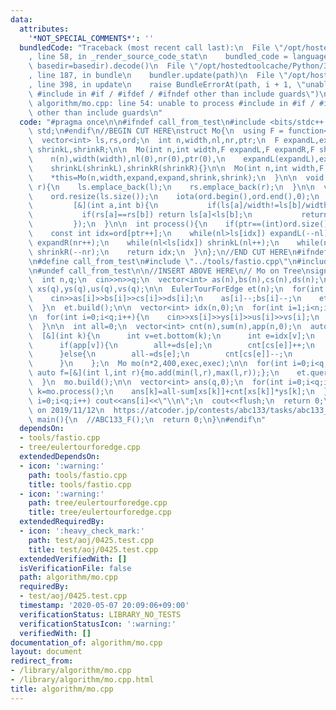 ```yaml
---
data:
  attributes:
    '*NOT_SPECIAL_COMMENTS*': ''
  bundledCode: "Traceback (most recent call last):\n  File \"/opt/hostedtoolcache/Python/3.8.5/x64/lib/python3.8/site-packages/onlinejudge_verify/documentation/build.py\"\
    , line 58, in _render_source_code_stat\n    bundled_code = language.bundle(stat.path,\
    \ basedir=basedir).decode()\n  File \"/opt/hostedtoolcache/Python/3.8.5/x64/lib/python3.8/site-packages/onlinejudge_verify/languages/cplusplus.py\"\
    , line 187, in bundle\n    bundler.update(path)\n  File \"/opt/hostedtoolcache/Python/3.8.5/x64/lib/python3.8/site-packages/onlinejudge_verify/languages/cplusplus_bundle.py\"\
    , line 398, in update\n    raise BundleErrorAt(path, i + 1, \"unable to process\
    \ #include in #if / #ifdef / #ifndef other than include guards\")\nonlinejudge_verify.languages.cplusplus_bundle.BundleErrorAt:\
    \ algorithm/mo.cpp: line 54: unable to process #include in #if / #ifdef / #ifndef\
    \ other than include guards\n"
  code: "#pragma once\n\n#ifndef call_from_test\n#include <bits/stdc++.h>\nusing namespace\
    \ std;\n#endif\n//BEGIN CUT HERE\nstruct Mo{\n  using F = function<void(int)>;\n\
    \  vector<int> ls,rs,ord;\n  int n,width,nl,nr,ptr;\n  F expandL,expandR;\n  F\
    \ shrinkL,shrinkR;\n\n  Mo(int n,int width,F expandL,F expandR,F shrinkL,F shrinkR):\n\
    \    n(n),width(width),nl(0),nr(0),ptr(0),\n    expandL(expandL),expandR(expandR),\n\
    \    shrinkL(shrinkL),shrinkR(shrinkR){}\n\n  Mo(int n,int width,F expand,F shrink){\n\
    \    *this=Mo(n,width,expand,expand,shrink,shrink);\n  }\n\n  void add(int l,int\
    \ r){\n    ls.emplace_back(l);\n    rs.emplace_back(r);\n  }\n\n  void build(){\n\
    \    ord.resize(ls.size());\n    iota(ord.begin(),ord.end(),0);\n    sort(ord.begin(),ord.end(),\n\
    \         [&](int a,int b){\n           if(ls[a]/width!=ls[b]/width) return ls[a]<ls[b];\n\
    \           if(rs[a]==rs[b]) return ls[a]<ls[b];\n           return bool((rs[a]<rs[b])^((ls[a]/width)&1));\n\
    \         });\n  }\n\n  int process(){\n    if(ptr==(int)ord.size()) return -1;\n\
    \    const int idx=ord[ptr++];\n    while(nl>ls[idx]) expandL(--nl);\n    while(nr<rs[idx])\
    \ expandR(nr++);\n    while(nl<ls[idx]) shrinkL(nl++);\n    while(nr>rs[idx])\
    \ shrinkR(--nr);\n    return idx;\n  }\n};\n//END CUT HERE\n#ifndef call_from_test\n\
    \n#define call_from_test\n#include \"../tools/fastio.cpp\"\n#include \"../tree/eulertourforedge.cpp\"\
    \n#undef call_from_test\n\n//INSERT ABOVE HERE\n// Mo on Tree\nsigned ABC133_F(){\n\
    \  int n,q;\n  cin>>n>>q;\n  vector<int> as(n),bs(n),cs(n),ds(n);\n  vector<int>\
    \ xs(q),ys(q),us(q),vs(q);\n\n  EulerTourForEdge et(n);\n  for(int i=1;i<n;i++){\n\
    \    cin>>as[i]>>bs[i]>>cs[i]>>ds[i];\n    as[i]--;bs[i]--;\n    et.add_edge(as[i],bs[i]);\n\
    \  }\n  et.build();\n\n  vector<int> idx(n,0);\n  for(int i=1;i<n;i++)\n    idx[et.child(as[i],bs[i])]=i;\n\
    \n  for(int i=0;i<q;i++){\n    cin>>xs[i]>>ys[i]>>us[i]>>vs[i];\n    us[i]--;vs[i]--;\n\
    \  }\n\n  int all=0;\n  vector<int> cnt(n),sum(n),app(n,0);\n  auto exec=\n  \
    \  [&](int k){\n      int v=et.bottom(k);\n      int e=idx[v];\n      app[v]^=1;\n\
    \      if(app[v]){\n        all+=ds[e];\n        cnt[cs[e]]++;\n        sum[cs[e]]+=ds[e];\n\
    \      }else{\n        all-=ds[e];\n        cnt[cs[e]]--;\n        sum[cs[e]]-=ds[e];\n\
    \      }\n    };\n  Mo mo(n*2,400,exec,exec);\n\n  for(int i=0;i<q;i++){\n   \
    \ auto f=[&](int l,int r){mo.add(min(l,r),max(l,r));};\n    et.query(us[i],vs[i],f);\n\
    \  }\n  mo.build();\n\n  vector<int> ans(q,0);\n  for(int i=0;i<q;i++){\n    int\
    \ k=mo.process();\n    ans[k]=all-sum[xs[k]]+cnt[xs[k]]*ys[k];\n  }\n\n  for(int\
    \ i=0;i<q;i++) cout<<ans[i]<<\"\\n\";\n  cout<<flush;\n  return 0;\n}\n/*\n  verified\
    \ on 2019/11/12\n  https://atcoder.jp/contests/abc133/tasks/abc133_f\n*/\n\nsigned\
    \ main(){\n  //ABC133_F();\n  return 0;\n}\n#endif\n"
  dependsOn:
  - tools/fastio.cpp
  - tree/eulertourforedge.cpp
  extendedDependsOn:
  - icon: ':warning:'
    path: tools/fastio.cpp
    title: tools/fastio.cpp
  - icon: ':warning:'
    path: tree/eulertourforedge.cpp
    title: tree/eulertourforedge.cpp
  extendedRequiredBy:
  - icon: ':heavy_check_mark:'
    path: test/aoj/0425.test.cpp
    title: test/aoj/0425.test.cpp
  extendedVerifiedWith: []
  isVerificationFile: false
  path: algorithm/mo.cpp
  requiredBy:
  - test/aoj/0425.test.cpp
  timestamp: '2020-05-07 20:09:06+09:00'
  verificationStatus: LIBRARY_NO_TESTS
  verificationStatusIcon: ':warning:'
  verifiedWith: []
documentation_of: algorithm/mo.cpp
layout: document
redirect_from:
- /library/algorithm/mo.cpp
- /library/algorithm/mo.cpp.html
title: algorithm/mo.cpp
---
```

